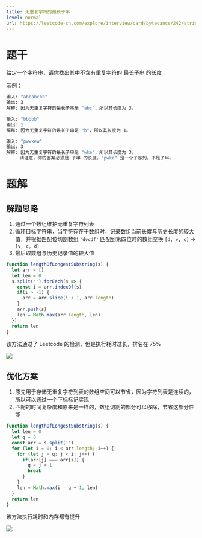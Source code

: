 ```yaml
---
title: 无重复字符的最长子串
level: normal
url: https://leetcode-cn.com/explore/interview/card/bytedance/242/string/1012/
---
```


# 题干

给定一个字符串，请你找出其中不含有重复字符的 最长子串 的长度

示例：

```sh
输入: "abcabcbb"
输出: 3 
解释: 因为无重复字符的最长子串是 "abc"，所以其长度为 3。

输入: "bbbbb"
输出: 1
解释: 因为无重复字符的最长子串是 "b"，所以其长度为 1。

输入: "pwwkew"
输出: 3
解释: 因为无重复字符的最长子串是 "wke"，所以其长度为 3。
     请注意，你的答案必须是 子串 的长度，"pwke" 是一个子序列，不是子串。
```

# 题解

## 解题思路

1. 通过一个数组维护无重复字符列表
2. 循环目标字符串，当字符存在于数组时，记录数组当前长度与历史长度的较大值，并根据匹配位切割数组 `'dvcdf'` 匹配到第四位时的数组变换 `[d, v, c]` => `[v, c, d]`
3. 最后取数组与历史记录值的较大值

```js
function lengthOfLongestSubstring(s) {
  let arr = []
  let len = 0
  s.split('').forEach(s => {
    const i = arr.indexOf(s)
    if(i > -1) {
      arr = arr.slice(i + 1, arr.length)
    }
    arr.push(s)
    len = Math.max(arr.length, len)
  })
  return len
}
```

该方法通过了 Leetcode 的检测，但是执行耗时过长，排名在 75%

![](https://resources.chenjianhui.site/20200604202543.png)

## 优化方案

1. 原先用于存储无重复字符列表的数组空间可以节省，因为字符列表是连续的，所以可以通过一个下标标记实现
2. 匹配的时间复杂度和原来是一样的，数组切割的部分可以移除，节省这部分性能

```js
function lengthOfLongestSubstring(s) {
  let len = 0
  let q = 0
  const arr = s.split('')
  for (let i = 0; i < arr.length; i++) {
    for (let j = q; j < i; j++) {
      if(arr[j] === arr[i]) {
        q = j + 1
        break
      }
    }
    len = Math.max(i - q + 1, len)
  }
  return len
}
```

该方法执行耗时和内存都有提升

![](https://resources.chenjianhui.site/20200604204730.png)